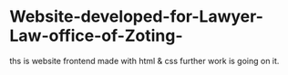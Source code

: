# Website-developed-for-Lawyer-Law-office-of-Zoting-
ths is website frontend made with html & css further work is going on it.
